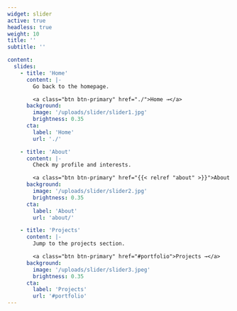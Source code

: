 ```yaml
---
widget: slider
active: true
headless: true
weight: 10
title: ''
subtitle: ''

content:
  slides:
    - title: 'Home'
      content: |-
        Go back to the homepage.

        <a class="btn btn-primary" href="./">Home →</a>
      background:
        image: '/uploads/slider/slider1.jpg'
        brightness: 0.35
      cta:
        label: 'Home'
        url: './'

    - title: 'About'
      content: |-
        Check my profile and interests.

        <a class="btn btn-primary" href="{{< relref "about" >}}">About →</a>
      background:
        image: '/uploads/slider/slider2.jpg'
        brightness: 0.35
      cta:
        label: 'About'
        url: 'about/'

    - title: 'Projects'
      content: |-
        Jump to the projects section.

        <a class="btn btn-primary" href="#portfolio">Projects →</a>
      background:
        image: '/uploads/slider/slider3.jpeg'
        brightness: 0.35
      cta:
        label: 'Projects'
        url: '#portfolio'
---
```

